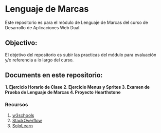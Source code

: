 # **Lenguaje de Marcas**
Este repositorio es para el módulo de Lenguaje de Marcas del curso de Desarrollo de Aplicaciones Web Dual.

## **Objectivo**:
El objetivo del repositorio es subir las practicas del módulo para evaluación y/o referencia a lo largo del curso.

## **Documents en este repositorio:**
__1. Ejercicio Horario de Clase
2. Ejercicio Menus y Sprites
3. Examen de Prueba de Lenguaje de Marcas
4. Proyecto Hearthstone__

### **Recursos**
1. [w3schools](w3schools.com)
2. [StackOverflow](stackoverflow.com)
3. [SoloLearn](https://www.sololearn.com/Course/HTML)
